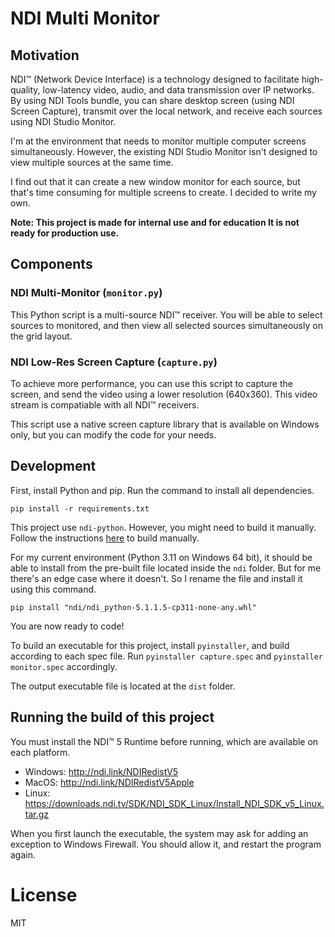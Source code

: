# NDI Multi Monitor

## Motivation

NDI™ (Network Device Interface) is a technology designed to facilitate high-quality, low-latency video, audio, and data transmission over IP networks. By using NDI Tools bundle, you can share desktop screen (using NDI Screen Capture), transmit over the local network, and receive each sources using NDI Studio Monitor.

I'm at the environment that needs to monitor multiple computer screens simultaneously. However, the existing NDI Studio Monitor isn't designed to view multiple sources at the same time.

I find out that it can create a new window monitor for each source, but that's time consuming for multiple screens to create. I decided to write my own.

**Note: This project is made for internal use and for education It is not ready for production use.**

## Components

### NDI Multi-Monitor (`monitor.py`)

This Python script is a multi-source NDI™ receiver. You will be able to select sources to monitored, and then view all selected sources simultaneously on the grid layout.

### NDI Low-Res Screen Capture (`capture.py`)

To achieve more performance, you can use this script to capture the screen, and send the video using a lower resolution (640x360). This video stream is compatiable with all NDI™ receivers.

This script use a native screen capture library that is available on Windows only, but you can modify the code for your needs.

## Development

First, install Python and pip. Run the command to install all dependencies.

```
pip install -r requirements.txt
```

This project use `ndi-python`. However, you might need to build it manually. Follow the instructions [here](https://github.com/buresu/ndi-python#build) to build manually. 


For my current environment (Python 3.11 on Windows 64 bit), it should be able to install from the pre-built file located inside the `ndi` folder. But for me there's an edge case where it doesn't. So I rename the file and install it using this command.

```
pip install "ndi/ndi_python-5.1.1.5-cp311-none-any.whl"
```

You are now ready to code!

To build an executable for this project, install `pyinstaller`, and build according to each spec file. Run `pyinstaller capture.spec` and `pyinstaller monitor.spec` accordingly.

The output executable file is located at the `dist` folder.

## Running the build of this project

You must install the NDI™ 5 Runtime before running, which are available on each platform.

- Windows: http://ndi.link/NDIRedistV5
- MacOS: http://ndi.link/NDIRedistV5Apple
- Linux: https://downloads.ndi.tv/SDK/NDI_SDK_Linux/Install_NDI_SDK_v5_Linux.tar.gz

When you first launch the executable, the system may ask for adding an exception to Windows Firewall. You should allow it, and restart the program again.

# License

MIT